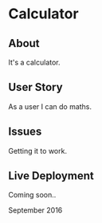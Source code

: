 # Calculator

## About
It's a calculator.

## User Story
As a user I can do maths.

## Issues
Getting it to work.

## Live Deployment
Coming soon..

September 2016
